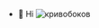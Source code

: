 - 👋 Hi
![кривобоков](https://user-images.githubusercontent.com/112830431/211125526-abfae71f-e192-49fb-86a4-d47d51e688b5.jpg)
